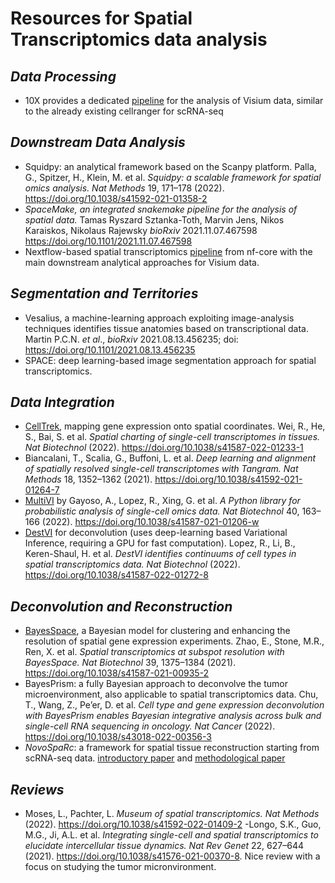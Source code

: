 # Resources for Spatial Transcriptomics data analysis

## _Data Processing_
- 10X provides a dedicated [pipeline](https://support.10xgenomics.com/spatial-gene-expression/software/pipelines/latest/what-is-space-ranger) for the analysis of Visium data, similar to the already existing cellranger for scRNA-seq

## _Downstream Data Analysis_
- Squidpy: an analytical framework based on the Scanpy platform. Palla, G., Spitzer, H., Klein, M. et al. *Squidpy: a scalable framework for spatial omics analysis.* _Nat Methods_ 19, 171–178 (2022). https://doi.org/10.1038/s41592-021-01358-2
- *SpaceMake, an integrated snakemake pipeline for the analysis of spatial data.* Tamas Ryszard Sztanka-Toth, Marvin Jens, Nikos Karaiskos, Nikolaus Rajewsky _bioRxiv_ 2021.11.07.467598  https://doi.org/10.1101/2021.11.07.467598
- Nextflow-based spatial transcriptomics [pipeline](https://github.com/nf-core/spatialtranscriptomics) from nf-core with the main downstream analytical approaches for Visium data.

## _Segmentation and Territories_
- Vesalius, a machine-learning approach exploiting image-analysis techniques identifies tissue anatomies based on transcriptional data.  Martin P.C.N. _et al_., 
_bioRxiv_ 2021.08.13.456235; doi: https://doi.org/10.1101/2021.08.13.456235
- SPACE: deep learning-based image segmentation approach for spatial transcriptomics.

## _Data Integration_
- [CellTrek](https://github.com/navinlabcode/CellTrek), mapping gene expression onto spatial coordinates. Wei, R., He, S., Bai, S. et al. *Spatial charting of single-cell transcriptomes in tissues.* _Nat Biotechnol_ (2022). https://doi.org/10.1038/s41587-022-01233-1 
- Biancalani, T., Scalia, G., Buffoni, L. et al. *Deep learning and alignment of spatially resolved single-cell transcriptomes with Tangram.* _Nat Methods_ 18, 1352–1362 (2021). https://doi.org/10.1038/s41592-021-01264-7
- [MultiVI](https://github.com/scverse/scvi-tools) by Gayoso, A., Lopez, R., Xing, G. et al. *A Python library for probabilistic analysis of single-cell omics data.* _Nat Biotechnol_ 40, 163–166 (2022). https://doi.org/10.1038/s41587-021-01206-w
- [DestVI](https://docs.scvi-tools.org/en/stable/user_guide/models/destvi.html) for deconvolution (uses deep-learning based Variational Inference, requiring a GPU for fast computation). Lopez, R., Li, B., Keren-Shaul, H. et al. *DestVI identifies continuums of cell types in spatial transcriptomics data.* _Nat Biotechnol_ (2022). https://doi.org/10.1038/s41587-022-01272-8

## _Deconvolution and Reconstruction_
- [BayesSpace](https://github.com/edward130603/BayesSpace), a Bayesian model for clustering and enhancing the resolution of spatial gene expression experiments. Zhao, E., Stone, M.R., Ren, X. et al. *Spatial transcriptomics at subspot resolution with BayesSpace.* _Nat Biotechnol_ 39, 1375–1384 (2021). https://doi.org/10.1038/s41587-021-00935-2
- BayesPrism: a fully Bayesian approach to deconvolve the tumor microenvironment, also applicable to spatial transcriptomics data. Chu, T., Wang, Z., Pe’er, D. et al. *Cell type and gene expression deconvolution with BayesPrism enables Bayesian integrative analysis across bulk and single-cell RNA sequencing in oncology.* _Nat Cancer_ (2022). https://doi.org/10.1038/s43018-022-00356-3
- *NovoSpaRc*: a framework for spatial tissue reconstruction starting from scRNA-seq data. [introductory paper](https://www.nature.com/articles/s41586-019-1773-3) and [methodological paper](https://www.nature.com/articles/s41596-021-00573-7)

## _Reviews_
- Moses, L., Pachter, L. *Museum of spatial transcriptomics.* _Nat Methods_ (2022). https://doi.org/10.1038/s41592-022-01409-2
-Longo, S.K., Guo, M.G., Ji, A.L. et al. *Integrating single-cell and spatial transcriptomics to elucidate intercellular tissue dynamics.* _Nat Rev Genet_ 22, 627–644 (2021). https://doi.org/10.1038/s41576-021-00370-8. Nice review with a focus on studying the tumor micronvironment.
